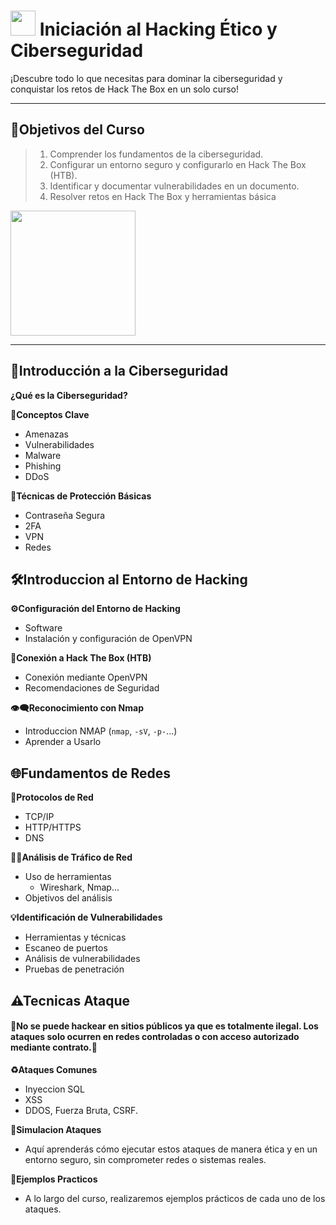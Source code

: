# <img src="https://media4.giphy.com/media/2DUl6BtXGAx2uyqIas/giphy.gif?cid=6c09b952fh8pcp0r4b6fsmtcx5yh4jstgfl0pu2bu6d1vzdl&ep=v1_internal_gif_by_id&rid=giphy.gif&ct=s" width="40"> Iniciación al Hacking Ético y Ciberseguridad

¡Descubre todo lo que necesitas para dominar la ciberseguridad y conquistar los retos de Hack The Box en un solo curso!

---

## 🎯Objetivos del Curso
> 1. Comprender los fundamentos de la ciberseguridad.
> 2. Configurar un entorno seguro y configurarlo en Hack The Box (HTB).
> 3. Identificar y documentar vulnerabilidades en un documento.
> 4. Resolver retos en Hack The Box y herramientas básica
<img src="https://miro.medium.com/v2/resize:fit:1400/1*wO9IIrgMkYP0C0ZItKbY5Q.png" width="200">

---

## 📖Introducción a la Ciberseguridad

**¿Qué es la Ciberseguridad?**

**🔑Conceptos Clave**
- Amenazas
- Vulnerabilidades
- Malware
- Phishing
- DDoS

**🔐Técnicas de Protección Básicas**
- Contraseña Segura
- 2FA
- VPN
- Redes

## 🛠Introduccion al Entorno de Hacking

**⚙Configuración del Entorno de Hacking**
- Software
- Instalación y configuración de OpenVPN

**🔗Conexión a Hack The Box (HTB)**
- Conexión mediante OpenVPN
- Recomendaciones de Seguridad

**👁‍🗨Reconocimiento con Nmap**
- Introduccion NMAP (`nmap`, `-sV`, `-p-`...)
- Aprender a Usarlo

## 🌐Fundamentos de Redes

**📶Protocolos de Red**
- TCP/IP
- HTTP/HTTPS
- DNS

**🕵️‍♀️Análisis de Tráfico de Red**
- Uso de herramientas
    - Wireshark, Nmap...
- Objetivos del análisis

**💡Identificación de Vulnerabilidades**
- Herramientas y técnicas
- Escaneo de puertos
- Análisis de vulnerabilidades
- Pruebas de penetración

## ⚠Tecnicas Ataque
#### **🚫No se puede hackear en sitios públicos ya que es totalmente ilegal. Los ataques solo ocurren en redes controladas o con acceso autorizado mediante contrato.🚫**

**♻Ataques Comunes**
- Inyeccion SQL
- XSS
- DDOS, Fuerza Bruta, CSRF.

**🔁Simulacion Ataques**
- Aquí aprenderás cómo ejecutar estos ataques de manera ética y en un entorno seguro, sin comprometer redes o sistemas reales.

**📓Ejemplos Practicos**
- A lo largo del curso, realizaremos ejemplos prácticos de cada uno de los ataques.